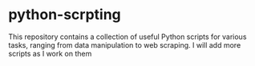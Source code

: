 # python-scrpting
 This repository contains a collection of useful Python scripts for various tasks, ranging from data manipulation to web scraping. I will add more scripts as I work on them
